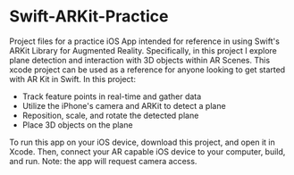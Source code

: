 # Swift-ARKit-Practice
Project files for a practice iOS App intended for reference in using Swift's ARKit Library for Augmented Reality. Specifically, in this project I explore plane detection and interaction with 3D objects within AR Scenes.
This xcode project can be used as a reference for anyone looking to get started with AR Kit in Swift. In this project:

 - Track feature points in real-time and gather data
 - Utilize the iPhone's camera and ARKit to detect a plane
 - Reposition, scale, and rotate the detected plane
 - Place 3D objects on the plane
 
To run this app on your iOS device, download this project, and open it in Xcode. Then, connect your AR capable iOS device to  your computer, build, and run. Note: the app will request camera access.
